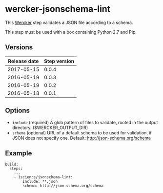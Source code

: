 # wercker-jsonschema-lint

This [Wercker](http://wercker.com/) step validates a JSON file according to a schema.

This step must be used with a box containing Python 2.7 and Pip.


## Versions

| Release date | Step version |
| -------------| -------------|
| 2017-05-15   | 0.0.4        |
| 2016-05-19   | 0.0.3        |
| 2016-05-19   | 0.0.2        |
| 2016-05-18   | 0.0.1        |


## Options

* `include` (required) A glob pattern of files to validate, rooted in the output directory. ($WERCKER_OUTPUT_DIR)
* `schema` (optional) URL of a default schema to be used for validation, if JSON does not specify one. Default: http://json-schema.org/schema

## Example

```
build:
  steps:
    ...
    - 1science/jsonschema-lint:
        include: **.json
        schema: http://json-schema.org/schema
```
